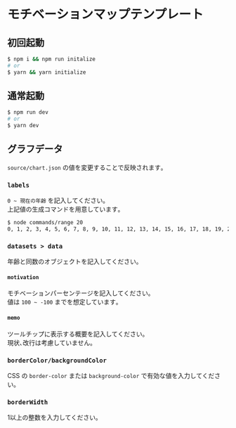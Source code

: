 # モチベーションマップテンプレート

## 初回起動

```bash
$ npm i && npm run initalize
# or
$ yarn && yarn initialize
```

## 通常起動

```bash
$ npm run dev
# or
$ yarn dev
```

## グラフデータ

`source/chart.json` の値を変更することで反映されます｡
    
### `labels`

`0 ~ 現在の年齢` を記入してください｡  
上記値の生成コマンドを用意しています｡  

```bash
$ node commands/range 20
0, 1, 2, 3, 4, 5, 6, 7, 8, 9, 10, 11, 12, 13, 14, 15, 16, 17, 18, 19, 20
```

### `datasets > data`

年齢と同数のオブジェクトを記入してください｡  
#### `motivation`

モチベーションパーセンテージを記入してください｡  
値は `100 ~ -100` までを想定しています｡  

#### `memo`

ツールチップに表示する概要を記入してください｡  
現状､改行は考慮していません｡  

### `borderColor/backgroundColor`


CSS の `border-color` または `background-color` で有効な値を入力してください｡  

### `borderWidth`

1以上の整数を入力してください｡  
